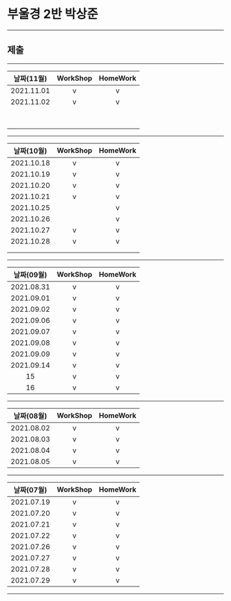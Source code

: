 # 부울경 2반 박상준

---
## 제출
---
| 날짜(11월) | WorkShop | HomeWork |
| :--------: | :------: | :------: |
| 2021.11.01 |    v     |    v     |
| 2021.11.02 |    v     |    v     |
|            |          |          |
|            |          |          |
|            |          |          |
|            |          |          |
|            |          |          |
|            |          |          |
|            |          |          |
|            |          |          |
---
| 날짜(10월) | WorkShop | HomeWork |
| :--------: | :------: | :------: |
| 2021.10.18 |    v     |    v     |
| 2021.10.19 |    v     |    v     |
| 2021.10.20 |    v     |    v     |
| 2021.10.21 |    v     |    v     |
| 2021.10.25 |          |    v     |
| 2021.10.26 |          |    v     |
| 2021.10.27 |    v     |    v     |
| 2021.10.28 |    v     |    v     |
|            |          |          |
|            |          |          |
---
| 날짜(09월) | WorkShop | HomeWork |
| :--------: | :------: | :------: |
| 2021.08.31 |    v     |    v     |
| 2021.09.01 |    v     |    v     |
| 2021.09.02 |    v     |    v     |
| 2021.09.06 |    v     |    v     |
| 2021.09.07 |    v     |    v     |
| 2021.09.08 |    v     |    v     |
| 2021.09.09 |    v     |    v     |
| 2021.09.14 |    v     |    v     |
|     15     |    v     |    v     |
|     16     |    v     |    v     |
---
| 날짜(08월) | WorkShop | HomeWork |
| :--------: | :------: | :------: |
| 2021.08.02 |    v     |    v     |
| 2021.08.03 |    v     |    v     |
| 2021.08.04 |    v     |    v     |
| 2021.08.05 |    v     |    v     |
---
| 날짜(07월) | WorkShop | HomeWork |
| :--------: | :------: | :------: |
| 2021.07.19 |    v     |    v     |
| 2021.07.20 |    v     |    v     |
| 2021.07.21 |    v     |    v     |
| 2021.07.22 |    v     |    v     |
| 2021.07.26 |    v     |    v     |
| 2021.07.27 |    v     |    v     |
| 2021.07.28 |    v     |    v     |
| 2021.07.29 |    v     |    v     |

---

